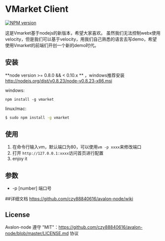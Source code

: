 # VMarket Client
[![NPM version](https://badge.fury.io/js/vmarket.png)](http://badge.fury.io/js/vmarket)

这是Vmarket基于nodejs的新版本，希望大家喜欢。
虽然我们无法控制webx使用velocity，但是我们可以基于velocity，用我们自己熟悉的语言去写demo，希望使用Vmarket的前端们开创一个新的demo时代。

## 安装
**node version >= 0.8.0 && < 0.10.x ** ，windows推荐安装 http://nodejs.org/dist/v0.8.23/node-v0.8.23-x86.msi

windows:
```
npm install -g vmarket
```
linux/mac:
```bash
$ sudo npm install -g vmarket
```

## 使用
1. 在命令行输入vm，默认端口为80，可以使用```vm -p xxxx```来修改端口
2. 打开 ```http://127.0.0.1:xxxx```访问首页进行配置
3. enjoy it

## 参数

 * -p [number] 端口号

##详细文档
https://github.com/czy88840616/avalon-node/wiki

## License
Avalon-node 遵守 "MIT"：https://github.com/czy88840616/avalon-node/blob/master/LICENSE.md 协议
